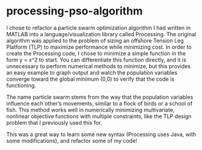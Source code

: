 # processing-pso-algorithm

I chose to refactor a particle swarm optimization algorithm I had written in MATLAB into a language/visualization library called Processing. The original algorithm was applied to the problem of sizing an offshore Tension Leg Platform (TLP) to maximize performance while minimizing cost. In order to create the Processing code, I chose to minimize a simple function in the form y = x^2 to start. You can differentiate this function directly, and it is unnecessary to perform numerical methods to minimize, but this provides an easy example to graph output and watch the population variables converge toward the global minimum (0,0) to verify that the code is functioning.

The name particle swarm stems from the way that the population variables influence each other’s movements, similar to a flock of birds or a school of fish. This method works well in numerically minimizing multivariate, nonlinear objective functions with multiple constraints, like the TLP design problem that I previously used this for.

This was a great way to learn some new syntax (Processing uses Java, with some modifications), and refactor some of my code!
